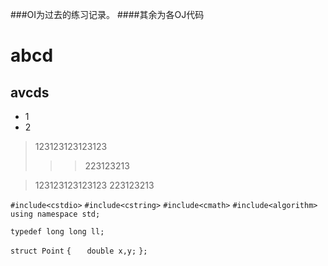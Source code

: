 ###OI为过去的练习记录。
####其余为各OJ代码

# abcd #
## avcds ##

* 1
* 2 

>123123123123123
>>>223123213
>




>123123123123123
>223123213

`#include<cstdio>`
`#include<cstring>`
`#include<cmath>`
`#include<algorithm>`
`using namespace std;`

`typedef long long ll;`

`struct Point`
`{`
`   double x,y;`
`};`